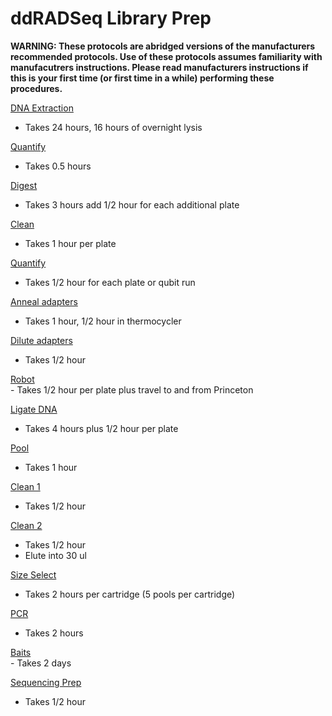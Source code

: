 ddRADSeq Library Prep
================

**WARNING: These protocols are abridged versions of the manufacturers
recommended protocols. Use of these protocols assumes familiarity with
manufacutrers instructions. Please read manufacturers instructions if
this is your first time (or first time in a while) performing these
procedures.**

[DNA
Extraction](https://pinskylab.github.io/laboratory/protocols/dna_extraction_ali.nb.html)

  - Takes 24 hours, 16 hours of overnight lysis

[Quantify](https://pinskylab.github.io/laboratory/protocols/quant_dna.nb.html)

  - Takes 0.5 hours

[Digest](https://pinskylab.github.io/laboratory/protocols/digest_dna.nb.html)

  - Takes 3 hours add 1/2 hour for each additional plate

[Clean](https://pinskylab.github.io/laboratory/protocols/ampure.nb.html)

  - Takes 1 hour per plate

[Quantify](https://pinskylab.github.io/laboratory/protocols/mrna-hyper.nb.html)

  - Takes 1/2 hour for each plate or qubit run

[Anneal
adapters](https://pinskylab.github.io/laboratory/protocols/anneal.nb.html)

  - Takes 1 hour, 1/2 hour in thermocycler

[Dilute
adapters](https://pinskylab.github.io/laboratory/protocols/adapter_working_stock.nb.html)

  - Takes 1/2 hour

[Robot](https://pinskylab.github.io/laboratory/protocols/robot.nb.html)  
\- Takes 1/2 hour per plate plus travel to and from Princeton

[Ligate
DNA](https://pinskylab.github.io/laboratory/protocols/ligation_ddradseq.nb.html)

  - Takes 4 hours plus 1/2 hour per plate

[Pool](https://pinskylab.github.io/laboratory/protocols/pool.nb.html)

  - Takes 1 hour

[Clean 1](https://pinskylab.github.io/laboratory/protocols/ampure.nb.html)

  - Takes 1/2 hour

[Clean 2](https://pinskylab.github.io/laboratory/protocols/ampure.nb.html)

  - Takes 1/2 hour  
  - Elute into 30 ul

[Size
Select](https://pinskylab.github.io/laboratory/protocols/pippin.nb.html)

  - Takes 2 hours per cartridge (5 pools per cartridge)

[PCR](https://pinskylab.github.io/laboratory/protocols/lib-amp_ddradseq.nb.html)

  - Takes 2 hours

[Baits](https://pinskylab.github.io/laboratory/protocols/baits.nb.html)  
\- Takes 2 days

[Sequencing
Prep](https://pinskylab.github.io/laboratory/protocols/seq-prep_ddradseq.nb.html)

  - Takes 1/2 hour
